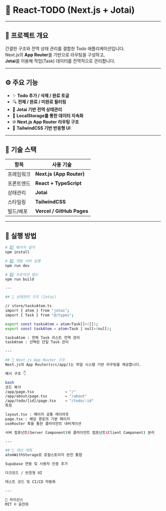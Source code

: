 # 🧠 React-TODO (Next.js + Jotai)

---

## 🚀 프로젝트 개요

간결한 구조와 전역 상태 관리를 결합한 Todo 애플리케이션입니다.  
Next.js의 **App Router**를 기반으로 라우팅을 구성하고,  
**Jotai**를 이용해 작업(Task) 데이터를 전역적으로 관리합니다.

---

## ⚙️ 주요 기능

- ✨ **Todo 추가 / 삭제 / 완료 토글**
- 🔍 **전체 / 완료 / 미완료 필터링**
- 🧠 **Jotai 기반 전역 상태관리**
- 💾 **LocalStorage를 통한 데이터 지속화**
- 🌐 **Next.js App Router 라우팅 구조**
- 🎨 **TailwindCSS 기반 반응형 UI**

---

## 🧩 기술 스택

| 항목 | 사용 기술 |
|------|-------------|
| 프레임워크 | **Next.js (App Router)** |
| 프론트엔드 | **React + TypeScript** |
| 상태관리 | **Jotai** |
| 스타일링 | **TailwindCSS** |
| 빌드/배포 | **Vercel / GitHub Pages** |

---

## 💬 실행 방법

```bash
# 1️⃣ 패키지 설치
npm install

# 2️⃣ 개발 서버 실행
npm run dev

# 3️⃣ 프로덕션 빌드
npm run build

---

## 🧠 상태관리 구조 (Jotai)

// store/tasksAtom.ts
import { atom } from "jotai";
import { Task } from "@/types";

export const tasksAtom = atom<Task[]>([]);
export const taskAtom = atom<Task | null>(null);

tasksAtom : 전체 Task 리스트 전역 관리
taskAtom : 선택된 단일 Task 관리

---

## 🧱 Next.js App Router 구조
Next.js의 App Router(src/app/)는 파일 시스템 기반 라우팅을 제공합니다.

예시 구조 👇

bash
코드 복사
/app/page.tsx              → "/"
/app/about/page.tsx        → "/about"
/app/todo/[id]/page.tsx    → "/todo/:id"
특징

layout.tsx : 페이지 공통 레이아웃
page.tsx : 해당 경로의 기본 페이지
useRouter 훅을 통한 클라이언트 내비게이션

서버 컴포넌트(Server Component)와 클라이언트 컴포넌트(Client Component) 분리

---

## 🔮 개선 계획
atomWithStorage로 로컬스토리지 완전 통합

Supabase 연동 및 사용자 인증 추가

다크모드 / 반응형 UI

테스트 코드 및 CI/CD 자동화

---

📄 라이선스
MIT © 윤찬희

